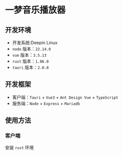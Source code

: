 # 一梦音乐播放器

## 开发环境
- 开发系统:Deepin Linux
- `node` 版本：`22.14.0`
- `vue` 版本：`3.5.13`
- `rust` 版本：`1.86.0`
- `tauri` 版本：`2.0.0`

## 开发框架
- 客户端：`Tauri` + `Vue3` + `Ant Design Vue` + `TypeScript`
- 服务端：`Node` + `Express` + `Mariadb`

## 使用方法
### 客户端
安装 `rust` 环境
